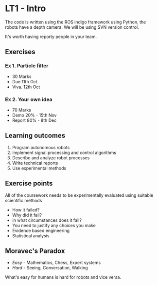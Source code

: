 # LT1 - Intro
The code is written using the ROS indigo framework using Python, the robots have a depth camera. We will be using SVN version control.

It's worth having reporty people in your team.

## Exercises
### Ex 1. Particle filter
- 30 Marks
- Due 11th Oct
- Viva. 12th Oct

### Ex 2. Your own idea
- 70 Marks
- Demo 20% - 15th Nov
- Report 80% - 8th Dec

## Learning outcomes
1. Program autonomous robots
2. Implement signal processing and control algorithms
3. Describe and analyze robot processes
4. Write technical reports
5. Use experimental methods

## Exercise points
All of the coursework needs to be experimentally evaluated using suitable scientific methods
- How it failed?
- Why did it fail?
- In what circumstances does it fail?
- You need to justify any choices you make
- Evidence based engineering
- Statistical analysis

## Moravec's Paradox
- *Easy* - Mathematics, Chess, Expert systems
- *Hard* - Seeing, Conversation, Walking

What's easy for humans is hard for robots and vice versa.